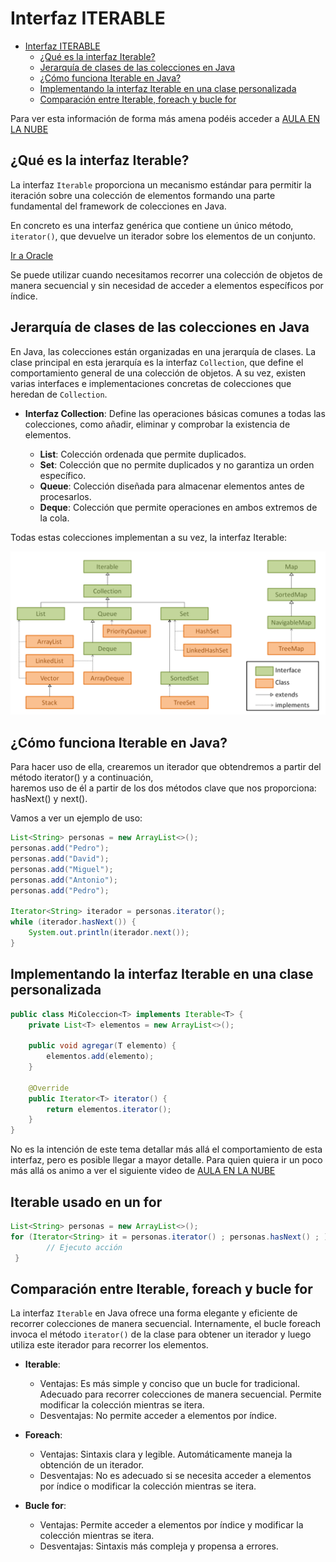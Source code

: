 # Interfaz ITERABLE

<!-- TOC -->
* [Interfaz ITERABLE](#interfaz-iterable)
  * [¿Qué es la interfaz Iterable?](#qué-es-la-interfaz-iterable)
  * [Jerarquía de clases de las colecciones en Java](#jerarquía-de-clases-de-las-colecciones-en-java)
  * [¿Cómo funciona Iterable en Java?](#cómo-funciona-iterable-en-java)
  * [Implementando la interfaz Iterable en una clase personalizada](#implementando-la-interfaz-iterable-en-una-clase-personalizada)
  * [Comparación entre Iterable, foreach y bucle for](#comparación-entre-iterable-foreach-y-bucle-for)
<!-- TOC -->

Para ver esta información de forma más amena podéis acceder a [AULA EN LA NUBE](https://www.youtube.com/watch?v=zBE4fx9QyoY&list=PLG1qdjD__qH6ULjW5iN8E45m5nkaCNbUu&index=144&t=459s)


## ¿Qué es la interfaz Iterable?

La interfaz `Iterable` proporciona un mecanismo estándar para permitir la iteración sobre una colección de elementos 
formando una parte fundamental del framework de colecciones en Java. 

En concreto es una interfaz genérica que contiene un único método, `iterator()`, que devuelve un iterador sobre los elementos de un conjunto.

[Ir a Oracle](https://docs.oracle.com/en/java/javase/17/docs/api/java.base/java/lang/Iterable.html)

Se puede utilizar cuando necesitamos recorrer una colección de objetos de manera secuencial y sin necesidad de acceder 
a elementos específicos por índice.

## Jerarquía de clases de las colecciones en Java

En Java, las colecciones están organizadas en una jerarquía de clases. La clase principal en esta jerarquía es la interfaz `Collection`, que define el comportamiento general de una colección de objetos. A su vez, existen varias interfaces e implementaciones concretas de colecciones que heredan de `Collection`.

- **Interfaz Collection**: Define las operaciones básicas comunes a todas las colecciones, como añadir, eliminar y comprobar la existencia de elementos.

    - **List**: Colección ordenada que permite duplicados.
    - **Set**: Colección que no permite duplicados y no garantiza un orden específico.
    - **Queue**: Colección diseñada para almacenar elementos antes de procesarlos.
    - **Deque**: Colección que permite operaciones en ambos extremos de la cola.
 
Todas estas colecciones implementan a su vez, la interfaz Iterable:

![Jerarquía de clases](images/herenciaCollection.png)

## ¿Cómo funciona Iterable en Java?

Para hacer uso de ella, crearemos un iterador que obtendremos a partir del método iterator() y a continuación,  
haremos uso de él a partir de los dos métodos clave que nos proporciona: hasNext() y next().

Vamos a ver un ejemplo de uso:

```java
List<String> personas = new ArrayList<>();
personas.add("Pedro");
personas.add("David");
personas.add("Miguel");
personas.add("Antonio");
personas.add("Pedro");

Iterator<String> iterador = personas.iterator();
while (iterador.hasNext()) {
    System.out.println(iterador.next());
}
```

## Implementando la interfaz Iterable en una clase personalizada

```java
public class MiColeccion<T> implements Iterable<T> {
    private List<T> elementos = new ArrayList<>();

    public void agregar(T elemento) {
        elementos.add(elemento);
    }

    @Override
    public Iterator<T> iterator() {
        return elementos.iterator();
    }
}
```

No es la intención de este tema detallar más allá el comportamiento de esta interfaz, pero es posible llegar a mayor 
detalle. Para quien quiera ir un poco más allá os animo a ver el siguiente video de [AULA EN LA NUBE](https://www.youtube.com/watch?v=rpFq5O9XIAg&list=PLG1qdjD__qH6ULjW5iN8E45m5nkaCNbUu&index=145)

## Iterable usado en un for

```java
List<String> personas = new ArrayList<>(); 
for (Iterator<String> it = personas.iterator() ; personas.hasNext() ; ) {
        // Ejecuto acción
 }
```

## Comparación entre Iterable, foreach y bucle for

La interfaz `Iterable` en Java ofrece una forma elegante y eficiente de recorrer colecciones de manera secuencial.
Internamente, el bucle foreach invoca el método `iterator()` de la clase para obtener un iterador y luego utiliza este iterador para recorrer los elementos.

- **Iterable**:
    - Ventajas: Es más simple y conciso que un bucle for tradicional. Adecuado para recorrer colecciones de manera 
      secuencial. Permite modificar la colección mientras se itera.
    - Desventajas: No permite acceder a elementos por índice.

- **Foreach**:
    - Ventajas: Sintaxis clara y legible. Automáticamente maneja la obtención de un iterador.
    - Desventajas: No es adecuado si se necesita acceder a elementos por índice o modificar la colección mientras se itera.

- **Bucle for**:
    - Ventajas: Permite acceder a elementos por índice y modificar la colección mientras se itera.
    - Desventajas: Sintaxis más compleja y propensa a errores.
